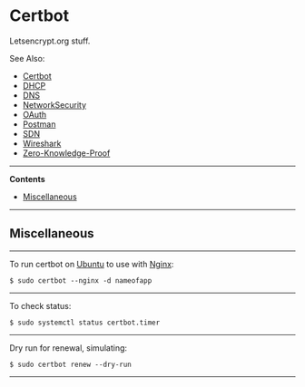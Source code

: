 # Certbot

Letsencrypt.org stuff.

See Also:

  - [Certbot](Certbot.md)
  - [DHCP](DHCP.md)
  - [DNS](DNS.md)
  - [NetworkSecurity](NetworkSecurity.md)
  - [OAuth](OAuth.md)
  - [Postman](Postman.md)
  - [SDN](SDN.md)
  - [Wireshark](Wireshark.md)
  - [Zero-Knowledge-Proof](ZNP.md)

---

**Contents**

- [Miscellaneous](Certbot.md#miscellaneous)

---

## Miscellaneous

---

To run certbot on [Ubuntu](Ubuntu.md) to use with [Nginx](Nginx.md):

    $ sudo certbot --nginx -d nameofapp

---

To check status:

    $ sudo systemctl status certbot.timer

---

Dry run for renewal, simulating:

    $ sudo certbot renew --dry-run

---